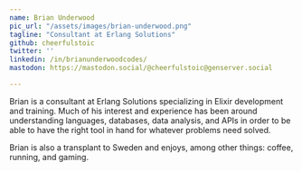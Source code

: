 ```yaml
---
name: Brian Underwood
pic_url: "/assets/images/brian-underwood.png"
tagline: "Consultant at Erlang Solutions"
github: cheerfulstoic
twitter: ''
linkedin: /in/brianunderwoodcodes/
mastodon: https://mastodon.social/@cheerfulstoic@genserver.social

---
```

Brian is a consultant at Erlang Solutions specializing in Elixir development and training.  Much of his interest and experience has been around understanding languages, databases, data analysis, and APIs in order to be able to have the right tool in hand for whatever problems need solved.

Brian is also a transplant to Sweden and enjoys, among other things: coffee, running, and gaming.
